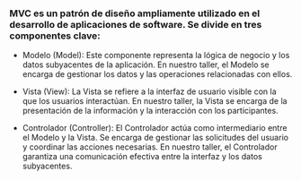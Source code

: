 ### MVC es un patrón de diseño ampliamente utilizado en el desarrollo de aplicaciones de software. Se divide en tres componentes clave:

* Modelo (Model): Este componente representa la lógica de negocio y los datos subyacentes de la aplicación. En nuestro taller, el Modelo se encarga de gestionar los datos y las operaciones relacionadas con ellos.

* Vista (View): La Vista se refiere a la interfaz de usuario visible con la que los usuarios interactúan. En nuestro taller, la Vista se encarga de la presentación de la información y la interacción con los participantes.

* Controlador (Controller): El Controlador actúa como intermediario entre el Modelo y la Vista. Se encarga de gestionar las solicitudes del usuario y coordinar las acciones necesarias. En nuestro taller, el Controlador garantiza una comunicación efectiva entre la interfaz y los datos subyacentes.
